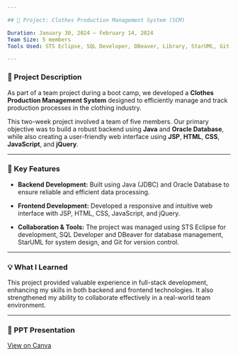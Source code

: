 ```yaml
---

## 📌 Project: Clothes Production Management System (SCM)

Duration: January 30, 2024 – February 14, 2024
Team Size: 5 members
Tools Used: STS Eclipse, SQL Developer, DBeaver, Library, StarUML, Git

---
```


### 📝 Project Description

As part of a team project during a boot camp, we developed a **Clothes Production Management System** designed to efficiently manage and track production processes in the clothing industry.

This two-week project involved a team of five members. Our primary objective was to build a robust backend using **Java** and **Oracle Database**, while also creating a user-friendly web interface using **JSP**, **HTML**, **CSS**, **JavaScript**, and **jQuery**.

---

### 🔧 Key Features

* **Backend Development:**
  Built using Java (JDBC) and Oracle Database to ensure reliable and efficient data processing.

* **Frontend Development:**
  Developed a responsive and intuitive web interface with JSP, HTML, CSS, JavaScript, and jQuery.

* **Collaboration & Tools:**
  The project was managed using STS Eclipse for development, SQL Developer and DBeaver for database management, StarUML for system design, and Git for version control.

---

### 💡 What I Learned

This project provided valuable experience in full-stack development, enhancing my skills in both backend and frontend technologies. It also strengthened my ability to collaborate effectively in a real-world team environment.

---

### 📎 PPT Presentation

[View on Canva](https://www.canva.com/design/DAF8pZSGyyk/g4QLEn0fPP6clyMjJdBRxQ/edit?utm_content=DAF8pZSGyyk&utm_campaign=designshare&utm_medium=link2&utm_source=sharebutton)
